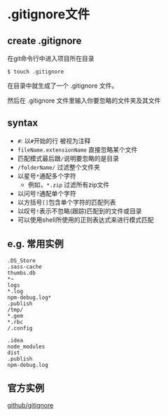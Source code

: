 # .gitignore文件

## create .gitignore
在git命令行中进入项目所在目录

```shell
$ touch .gitignore
```

在目录中就生成了一个 .gitignore 文件。

然后在 .gitignore 文件里输入你要忽略的文件夹及其文件

## syntax
* `#`: 以`#`开始的行 被视为注释
* `fileName.extensionName` 直接忽略某个文件
* 匹配模式最后跟`/`说明要忽略的是目录
* `/folderName/` 过滤整个文件夹
* 以星号`*`通配多个字符
	* 例如，`*.zip` 过滤所有zip文件
* 以问号`?`通配单个字符
* 以方括号`[]`包含单个字符的匹配列表
* 以叹号`!`表示不忽略(跟踪)匹配到的文件或目录
* 可以使用shell所使用的正则表达式来进行模式匹配

## e.g. 常用实例
```text
.DS_Store
.sass-cache 
thumbs.db
*~
logs
*.log
npm-debug.log*
.publish
/tmp/
*.gem
*.rbc
/.config

.idea
node_modules
dist
.publish
npm-debug.log
```


## 官方实例
[github/gitignore](https://github.com/github/gitignore)


